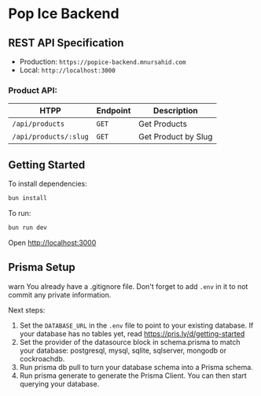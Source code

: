 # Pop Ice Backend

## REST API Specification

- Production: `https://popice-backend.mnursahid.com`
- Local: `http://localhost:3000`

### Product API:

| HTPP                  | Endpoint | Description         |
| --------------------- | -------- | ------------------- |
| `/api/products`       | `GET`    | Get Products        |
| `/api/products/:slug` | `GET`    | Get Product by Slug |

## Getting Started

To install dependencies:

```sh
bun install
```

To run:

```sh
bun run dev
```

Open <http://localhost:3000>

## Prisma Setup

warn You already have a .gitignore file. Don't forget to add `.env` in it to not commit any private information.

Next steps:

1. Set the `DATABASE_URL` in the `.env` file to point to your existing database. If your database has no tables yet, read <https://pris.ly/d/getting-started>
2. Set the provider of the datasource block in schema.prisma to match your database: postgresql, mysql, sqlite, sqlserver, mongodb or cockroachdb.
3. Run prisma db pull to turn your database schema into a Prisma schema.
4. Run prisma generate to generate the Prisma Client. You can then start querying your database.

